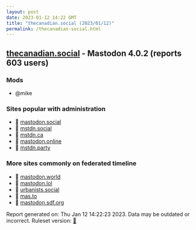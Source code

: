 ```yaml
---
layout: post
date: 2023-01-12 14:22 GMT
title: "thecanadian.social (2023/01/12)"
permalink: /thecanadian-social.html
---
```


## [thecanadian.social](https://thecanadian.social) - Mastodon 4.0.2 (reports 603 users)

### Mods
 * @mike

### Sites popular with administration

* 🐘 [mastodon.social](/mastodon-social.html)
* 🐘 [mstdn.social](/mstdn-social.html)
* 🐘 [mstdn.ca](/mstdn-ca.html)
* 🐘 [mastodon.online](/mastodon-online.html)
* 🐘 [mstdn.party](/mstdn-party.html)

### More sites commonly on federated timeline

* 🐘 [mastodon.world](/mastodon-world.html)
* 🐘 [mastodon.lol](/mastodon-lol.html)
* 🐘 [urbanists.social](/urbanists-social.html)
* 🐘 [mas.to](/mas-to.html)
* 🐘 [mastodon.sdf.org](/mastodon-sdf-org.html)

Report generated on: Thu Jan 12 14:22:23 2023. Data may be outdated or incorrect.
Ruleset version: [🧁](/version-cupcake)
